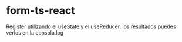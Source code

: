 # form-ts-react
Register utilizando el useState y el useReducer, los resultados puedes verlos en la consola.log
